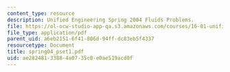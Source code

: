 ```yaml
---
content_type: resource
description: Unified Engineering Spring 2004 Fluids Problems.
file: https://ol-ocw-studio-app-qa.s3.amazonaws.com/courses/16-01-unified-engineering-i-ii-iii-iv-fall-2005-spring-2006/ae28248133884a0735c0e0ae519acd0f_spring04_pset1.pdf
file_type: application/pdf
parent_uid: a6eb2151-6f41-806d-94ff-dc83eb5f4337
resourcetype: Document
title: spring04_pset1.pdf
uid: ae282481-3388-4a07-35c0-e0ae519acd0f
---
```

